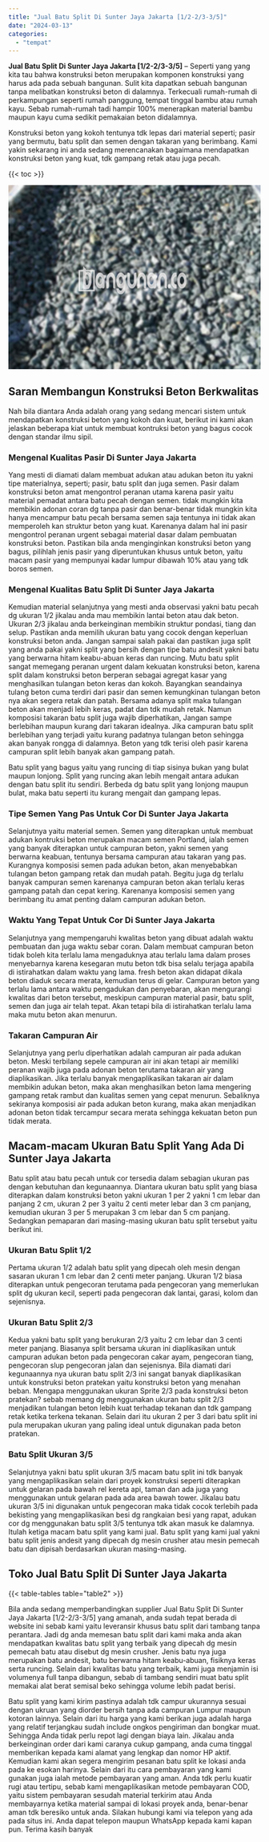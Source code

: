 ```yaml
---
title: "Jual Batu Split Di Sunter Jaya Jakarta [1/2-2/3-3/5]"
date: "2024-03-13"
categories: 
  - "tempat"
---
```


**Jual Batu Split Di Sunter Jaya Jakarta \[1/2-2/3-3/5\]** – Seperti yang yang kita tau bahwa konstruksi beton merupakan komponen konstruksi yang harus ada pada sebuah bangunan. Sulit kita dapatkan sebuah bangunan tanpa melibatkan konstruksi beton di dalamnya. Terkecuali rumah-rumah di perkampungan seperti rumah panggung, tempat tinggal bambu atau rumah kayu. Sebab rumah-rumah tadi hampir 100% menerapkan material bambu maupun kayu cuma sedikit pemakaian beton didalamnya.

Konstruksi beton yang kokoh tentunya tdk lepas dari material seperti; pasir yang bermutu, batu split dan semen dengan takaran yang berimbang. Kami yakin sekarang ini anda sedang merencanakan bagaimana mendapatkan konstruksi beton yang kuat, tdk gampang retak atau juga pecah.

{{< toc >}}

![Jual Batu Split Di Sunter Jaya Jakarta [1/2-2/3-3/5]](/images/jual-batu-split-12.png)

## Saran Membangun Konstruksi Beton Berkwalitas

Nah bila diantara Anda adalah orang yang sedang mencari sistem untuk mendapatkan konstruksi beton yang kokoh dan kuat, berikut ini kami akan jelaskan beberapa kiat untuk membuat kontruksi beton yang bagus cocok dengan standar ilmu sipil.

### Mengenal Kualitas Pasir Di Sunter Jaya Jakarta

Yang mesti di diamati dalam membuat adukan atau adukan beton itu yakni tipe materialnya, seperti; pasir, batu split dan juga semen. Pasir dalam konstruksi beton amat mengontrol peranan utama karena pasir yaitu material pemadat antara batu pecah dengan semen. tidak mungkin kita membikin adonan coran dg tanpa pasir dan benar-benar tidak mungkin kita hanya mencampur batu pecah bersama semen saja tentunya ini tidak akan memperoleh kan struktur beton yang kuat. Karenanya dalam hal ini pasir mengontrol peranan urgent sebagai material dasar dalam pembuatan konstruksi beton. Pastikan bila anda menginginkan konstruksi beton yang bagus, pilihlah jenis pasir yang diperuntukan khusus untuk beton, yaitu macam pasir yang mempunyai kadar lumpur dibawah 10% atau yang tdk boros semen.

### Mengenal Kualitas Batu Split Di Sunter Jaya Jakarta

Kemudian material selanjutnya yang mesti anda observasi yakni batu pecah dg ukuran 1/2 jikalau anda mau membikin lantai beton atau dak beton. Ukuran 2/3 jikalau anda berkeinginan membikin struktur pondasi, tiang dan selup. Pastikan anda memilih ukuran batu yang cocok dengan keperluan konstruksi beton anda. Jangan sampai salah pakai dan pastikan juga split yang anda pakai yakni split yang bersih dengan tipe batu andesit yakni batu yang berwarna hitam keabu-abuan keras dan runcing. Mutu batu split sangat memegang peranan urgent dalam kekuatan konstruksi beton, karena split dalam konstruksi beton berperan sebagai agregat kasar yang menghasilkan tulangan beton keras dan kokoh. Bayangkan seandainya tulang beton cuma terdiri dari pasir dan semen kemungkinan tulangan beton nya akan segera retak dan patah. Bersama adanya split maka tulangan beton akan menjadi lebih keras, padat dan tdk mudah retak. Namun komposisi takaran batu split juga wajib diperhatikan, Jangan sampe berlebihan maupun kurang dari takaran idealnya. Jika campuran batu split berlebihan yang terjadi yaitu kurang padatnya tulangan beton sehingga akan banyak rongga di dalamnya. Beton yang tdk terisi oleh pasir karena campuran split lebih banyak akan gampang patah.

Batu split yang bagus yaitu yang runcing di tiap sisinya bukan yang bulat maupun lonjong. Split yang runcing akan lebih mengait antara adukan dengan batu split itu sendiri. Berbeda dg batu split yang lonjong maupun bulat, maka batu seperti itu kurang mengait dan gampang lepas.

### Tipe Semen Yang Pas Untuk Cor Di Sunter Jaya Jakarta

Selanjutnya yaitu material semen. Semen yang diterapkan untuk membuat adukan kontruksi beton merupakan macam semen Portland, ialah semen yang banyak diterapkan untuk campuran beton, yakni semen yang berwarna keabuan, tentunya bersama campuran atau takaran yang pas. Kurangnya komposisi semen pada adukan beton, akan menyebabkan tulangan beton gampang retak dan mudah patah. Begitu juga dg terlalu banyak campuran semen karenanya campuran beton akan terlalu keras gampang patah dan cepat kering. Karenanya komposisi semen yang berimbang itu amat penting dalam campuran adukan beton.

### Waktu Yang Tepat Untuk Cor Di Sunter Jaya Jakarta

Selanjutnya yang mempengaruhi kwalitas beton yang dibuat adalah waktu pembuatan dan juga waktu sebar coran. Dalam membuat campuran beton tidak boleh kita terlalu lama mengaduknya atau terlalu lama dalam proses menyebarnya karena kesegaran mutu beton tdk bisa selalu terjaga apabila di istirahatkan dalam waktu yang lama. fresh beton akan didapat dikala beton diaduk secara merata, kemudian terus di gelar. Campuran beton yang terlalu lama antara waktu pengadukan dan penyebaran, akan mengurangi kwalitas dari beton tersebut, meskipun campuran material pasir, batu split, semen dan juga air telah tepat. Akan tetapi bila di istirahatkan terlalu lama maka mutu beton akan menurun.

### Takaran Campuran Air

Selanjutnya yang perlu diperhatikan adalah campuran air pada adukan beton. Meski terbilang sepele campuran air ini akan tetapi air memiliki peranan wajib juga pada adonan beton terutama takaran air yang diaplikasikan. Jika terlalu banyak mengaplikasikan takaran air dalam membikin adukan beton, maka akan menghasilkan beton lama mengering gampang retak rambut dan kualitas semen yang cepat menurun. Sebaliknya sekiranya komposisi air pada adukan beton kurang, maka akan menjadikan adonan beton tidak tercampur secara merata sehingga kekuatan beton pun tidak merata.

## Macam-macam Ukuran Batu Split Yang Ada Di Sunter Jaya Jakarta

Batu split atau batu pecah untuk cor tersedia dalam sebagian ukuran pas dengan kebutuhan dan kegunaannya. Diantara ukuran batu split yang biasa diterapkan dalam konstruksi beton yakni ukuran 1 per 2 yakni 1 cm lebar dan panjang 2 cm, ukuran 2 per 3 yaitu 2 centi meter lebar dan 3 cm panjang, kemudian ukuran 3 per 5 merupakan 3 cm lebar dan 5 cm panjang. Sedangkan pemaparan dari masing-masing ukuran batu split tersebut yaitu berikut ini.

### Ukuran Batu Split 1/2

Pertama ukuran 1/2 adalah batu split yang dipecah oleh mesin dengan sasaran ukuran 1 cm lebar dan 2 centi meter panjang. Ukuran 1/2 biasa diterapkan untuk pengecoran terutama pada pengecoran yang memerlukan split dg ukuran kecil, seperti pada pengecoran dak lantai, garasi, kolom dan sejenisnya.

### Ukuran Batu Split 2/3

Kedua yakni batu split yang berukuran 2/3 yaitu 2 cm lebar dan 3 centi meter panjang. Biasanya split bersama ukuran ini diaplikasikan untuk campuran adukan beton pada pengecoran cakar ayam, pengecoran tiang, pengecoran slup pengecoran jalan dan sejenisnya. Bila diamati dari kegunaannya nya ukuran batu split 2/3 ini sangat banyak diaplikasikan untuk konstruksi beton pratekan yaitu konstruksi beton yang menahan beban. Mengapa menggunakan ukuran Sprite 2/3 pada konstruksi beton pratekan? sebab memang dg menggunakan ukuran batu split 2/3 menjadikan tulangan beton lebih kuat terhadap tekanan dan tdk gampang retak ketika terkena tekanan. Selain dari itu ukuran 2 per 3 dari batu split ini pula merupakan ukuran yang paling ideal untuk digunakan pada beton pratekan.

### Batu Split Ukuran 3/5

Selanjutnya yakni batu split ukuran 3/5 macam batu split ini tdk banyak yang mengaplikasikan selain dari proyek konstruksi seperti diterapkan untuk gelaran pada bawah rel kereta api, taman dan ada juga yang menggunakan untuk gelaran pada ada area bawah tower. Jikalau batu ukuran 3/5 ini digunakan untuk pengecoran maka tidak cocok terlebih pada bekisting yang mengaplikasikan besi dg rangkaian besi yang rapat, adukan cor dg menggunakan batu split 3/5 tentunya tdk akan masuk ke dalamnya. Itulah ketiga macam batu split yang kami jual. Batu split yang kami jual yakni batu split jenis andesit yang dipecah dg mesin crusher atau mesin pemecah batu dan dipisah berdasarkan ukuran masing-masing.

## Toko Jual Batu Split Di Sunter Jaya Jakarta

{{< table-tables table="table2" >}}

Bila anda sedang memperbandingkan supplier Jual Batu Split Di Sunter Jaya Jakarta \[1/2-2/3-3/5\] yang amanah, anda sudah tepat berada di website ini sebab kami yaitu leveransir khusus batu split dari tambang tanpa perantara. Jadi dg anda memesan batu split dari kami maka anda akan mendapatkan kwalitas batu split yang terbaik yang dipecah dg mesin pemecah batu atau disebut dg mesin crusher. Jenis batu nya juga merupakan batu andesit, batu berwarna hitam keabu-abuan, fisiknya keras serta runcing. Selain dari kwalitas batu yang terbaik, kami juga menjamin isi volumenya full tanpa dibangun, sebab di tambang sendiri muat batu split memakai alat berat semisal beko sehingga volume lebih padat berisi.

Batu split yang kami kirim pastinya adalah tdk campur ukurannya sesuai dengan ukruan yang diorder bersih tanpa ada campuran Lumpur maupun kotoran lainnya. Selain dari itu harga yang kami berikan juga adalah harga yang relatif terjangkau sudah include ongkos pengiriman dan bongkar muat. Sehingga Anda tidak perlu repot lagi dengan biaya lain. Jikalau anda berkeinginan order dari kami caranya cukup gampang, anda cuma tinggal memberikan kepada kami alamat yang lengkap dan nomor HP aktif. Kemudian kami akan segera mengirim pesanan batu split ke lokasi anda pada ke esokan harinya. Selain dari itu cara pembayaran yang kami gunakan juga ialah metode pembayaran yang aman. Anda tdk perlu kuatir rugi atau tertipu, sebab kami mengaplikasikan metode pembayaran COD, yaitu sistem pembayaran sesudah material terkirim atau Anda membayarnya ketika material sampai di lokasi proyek anda, benar-benar aman tdk beresiko untuk anda. Silakan hubungi kami via telepon yang ada pada situs ini. Anda dapat telepon maupun WhatsApp kepada kami kapan pun. Terima kasih banyak
